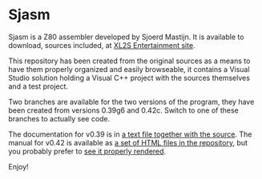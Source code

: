 # Sjasm #

Sjasm is a Z80 assembler developed by Sjoerd Mastijn. It is available to download, sources included, at [XL2S Entertainment site](http://home.online.nl/~smastijn/home.html).

This repository has been created from the original sources as a means to have them properly organized and easily browseable, it contains a Visual Studio solution holding a Visual C++ project with the sources themselves and a test project.

Two branches are available for the two versions of the program, they have been created from versions 0.39g6 and 0.42c. Switch to one of these branches to actually see code.

The documentation for v0.39 is in [a text file together with the source](https://bitbucket.org/konamiman/sjasm/src/v0.39/README.txt). The manual for v0.42 is available as [a set of HTML files in the repository](https://bitbucket.org/konamiman/sjasm/src/v0.42/Manual), but you probably prefer to [see it properly rendered](http://konamiman.bitbucket.org/sjasm-manual).

Enjoy!
